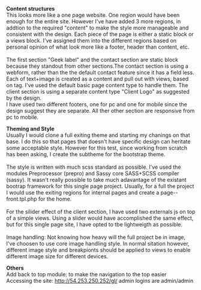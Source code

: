 <b> Content structures</b></br>
This looks more like a one page website. One region would have been enough for the entire site. However I've have added 3 more regions, in addtion to the required "content" to make the style more manageable and consistent with the design.
Each piece of the page is either a static block or a views block. I've assigned them into the different
regions based on personal opinion of what look more like a footer, header than content, etc.
</br></br>
The first section "Geek label" and the contact section are static block because they standout from other sections.The contact section is using a webform, rather than the the default contact feature since it has a field less. </br> Each of text+image is created as a content and pull out with views, based on tag. I've used the default basic page content type to handle them. The client section is using a separate content type "Client Logo" as suggested by the design.</br>I have used two different footers, one for pc and one for mobile since the design suggest they are separate. All ther other section are responsive from pc to mobile.

<b> Theming and Style</b></br>
Usually I would clone a full exiting theme and starting my chanings on that base. I do this so that pages that doesn't have specific design can heritate some acceptable style. However for this test, since working from scratch has been asking, I create the subtheme for the bootstrap theme.
</br></br>
The style is written with much scss standard as possible.
I've used the modules Preprocessor (prepro) and Sassy core SASS+SCSS compiler (sassy).
It wasn't really possible to take much adavantage of the existant bootrap framework for this single page project. Usually, for a full the project I would use the exiting regions for internal pages and create a page--front.tpl.php for the home.
</br></br>
For the silider effect of the client section, I have used two externals js on top of a simple views. Using a slider would have accomplished the same effect, but for this single page site, I have opted to tbe lightweigth as possible.
</br></br>
Image handling: Not knowing how heavy will the full project be in image, I've choosen to use core image handling style.
In normal sitation however, different image style and breakpionts should be applied to views to enable different image size for different devices.

<b>Others</b></br>
Add back to top module: to make the navigation to the top easier</br>
Accessing the site: http://54.253.250.252/gl/ admin logins are admin/admin
